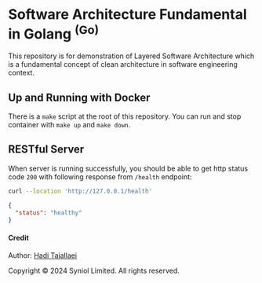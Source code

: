# Software Architecture Fundamental in Golang <sup>(Go)</sup>
This repository is for demonstration of Layered Software Architecture which 
is a fundamental concept of clean architecture in software engineering context.


## Up and Running with Docker
There is a `make` script at the root of this repository. You can run and stop 
container with `make up` and `make down`.


## RESTful Server
When server is running successfully, you should be able to get http status 
code `200` with following response from `/health` endpoint:

```sh
curl --location 'http://127.0.0.1/health'
```

```json
{
  "status": "healthy"
}
```


#### Credit
Author: [Hadi Tajallaei](mailto:hadi@syniol.com)

Copyright &copy; 2024 Syniol Limited. All rights reserved.
